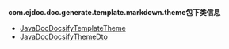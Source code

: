 
**com.ejdoc.doc.generate.template.markdown.theme包下类信息**


- [JavaDocDocsifyTemplateTheme](jdocGenerate/com/ejdoc/doc/generate/template/markdown/theme/JavaDocDocsifyTemplateTheme.md)  
- [JavaDocDocsifyThemeDto](jdocGenerate/com/ejdoc/doc/generate/template/markdown/theme/JavaDocDocsifyThemeDto.md)  
